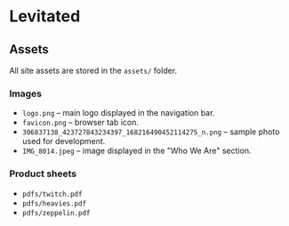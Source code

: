 # Levitated

## Assets

All site assets are stored in the `assets/` folder.

### Images

- `logo.png` – main logo displayed in the navigation bar.
- `favicon.png` – browser tab icon.
- `306837138_423727843234397_168216490452114275_n.png` – sample photo used for development.
- `IMG_8014.jpeg` – image displayed in the "Who We Are" section.

### Product sheets

- `pdfs/twitch.pdf`
- `pdfs/heavies.pdf`
- `pdfs/zeppelin.pdf`
